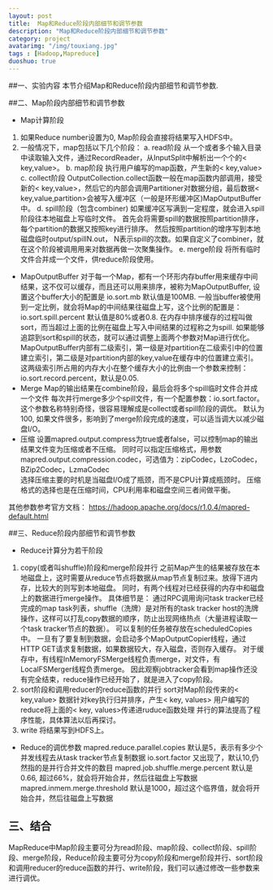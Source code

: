```yaml
---
layout: post
title:  Map和Reduce阶段内部细节和调节参数
description: "Map和Reduce阶段内部细节和调节参数"
category: project
avatarimg: "/img/touxiang.jpg"
tags : [Hadoop,Mapreduce]
duoshuo: true
---
```


##一、实验内容
本节介绍Map和Reduce阶段内部细节和调节参数.

<!-- more -->

##二、Map阶段内部细节和调节参数
+ Map计算阶段
1. 如果Reduce number设置为0, Map阶段会直接将结果写入HDFS中。
2. 一般情况下，map包括以下几个阶段：
a. read阶段
  从一个或者多个输入目录中读取输入文件，通过RecordReader，从InputSplit中解析出一个个的&lt; key,value&gt;。
b. map阶段
  执行用户编写的map函数，产生新的&lt; key,value&gt;
c. collect阶段
  OutputCollection.collect函数一般在map函数内部调用，接受新的&lt; key,value&gt;，然后它的内部会调用Partitioner对数据分组，最后数据&lt; key,value,partition&gt;会被写入缓冲区（一般是环形缓冲区)MapOutputBuffer中。
d. spill阶段（包含combiner)
  如果缓冲区写满到一定程度，就会进入spill阶段往本地磁盘上写临时文件。
  首先会将需要spill的数据按照partition排序，每个partition的数据又按照key进行排序。
  然后按照partition的增序写到本地磁盘临时output/spillN.out， N表示spill的次数。如果自定义了combiner，就在这个阶段被调用用来对数据再做一次聚集操作。
e. merge阶段 
 将所有临时文件合并成一个文件，供reduce阶段使用。

+ MapOutputBuffer
对于每一个Map，都有一个环形内存buffer用来缓存中间结果，这不仅可以缓存，而且还可以用来排序，被称为MapOutputBuffer, 设置这个buffer大小的配置是
io.sort.mb
默认值是100MB.
一般当buffer被使用到一定比例，就会将Map的中间结果往磁盘上写，这个比例的配置是：
io.sort.spill.percent
默认值是80%或者0.8.
在内存中排序缓存的过程叫做sort，而当超过上面的比例在磁盘上写入中间结果的过程称之为spill.
如果能够追踪到sort和spill的状态，就可以通过调整上面两个参数对Map进行优化。
MapOutputBuffer内部有二级索引，第一级是对partition在二级索引中的位置建立索引，第二级是对partition内部的key,value在缓存中的位置建立索引。
这两级索引所占用的内存大小在整个缓存大小的比例由一个参数来控制：
io.sort.record.percent，默认是0.05.
+ Merge
Map的输出结果在combine阶段，最后会将多个spill临时文件合并成一个文件
每次并行merge多少个spill文件，有一个配置参数：io.sort.factor。这个参数名称特别奇怪，很容易理解成是collect或者spill阶段的调优。
默认为100, 如果文件很多，影响到了merge阶段完成的速度，可以适当调大以减少磁盘I/O。
+ 压缩
设置mapred.output.compress为true或者false，可以控制map的输出结果文件变为压缩或者不压缩。
同时可以指定压缩格式，用参数mapred.output.compression.codec，可选值为：zipCodec，LzoCodec，BZip2Codec，LzmaCodec  
选择压缩主要的时机是当磁盘I/O成了瓶颈，而不是CPU计算成瓶颈时。
压缩格式的选择也是在压缩时间，CPU利用率和磁盘空间三者间做平衡。

其他参数参考官方文档：
https://hadoop.apache.org/docs/r1.0.4/mapred-default.html

##三、Reduce阶段内部细节和调节参数
+ Reduce计算分为若干阶段
1. copy(或者叫shuffle)阶段和merge阶段并行
之前Map产生的结果被存放在本地磁盘上，这时需要从reduce节点将数据从map节点复制过来。放得下进内存，比较大的则写到本地磁盘。
同时，有两个线程对已经获得的内存中和磁盘上的数据进行merge操作。
具体细节是：
通过RPC调用询问task tracker已经完成的map task列表，shuffle（洗牌）是对所有的task tracker host的洗牌操作，这样可以打乱copy数据的顺序，防止出现网络热点（大量进程读取一个task tracker节点的数据）。
可以复制的任务被存放在scheduledCopies中。
一旦有了要复制到数据，会启动多个MapOutputCopier线程，通过HTTP GET请求复制数据，如果数据较大，存入磁盘，否则存入缓存。
对于缓存中，有线程InMemoryFSMerge线程负责merge，对文件，有LocalFSMerger线程负责merge。
因此观察jobtracker会看到map操作还没有完全结束，reduce操作已经开始了，就是进入了copy阶段。
2. sort阶段和调用reducer的reduce函数的并行
sort对Map阶段传来的&lt; key,value&gt; 数据针对key执行归并排序，产生&lt; key, values&gt;
用户编写的reduce将上面的&lt; key, values&gt;传递进ruduce函数处理
并行的算法提高了程序性能，具体算法以后再探讨。
3. write
将结果写到HDFS上。
+ Reduce的调优参数
mapred.reduce.parallel.copies 默认是5，表示有多少个并发线程去从task tracker节点复制数据
io.sort.factor 又出现了，默认10,仍然指的是并行合并文件的数目
mapred.job.shuffle.merge.percent 默认是0.66, 超过66%，就会将开始合并，然后往磁盘上写数据
mapred.inmem.merge.threshold 默认是1000，超过这个临界值，就会将开始合并，然后往磁盘上写数据

## 三、结合

MapReduce中Map阶段主要可分为read阶段、map阶段、collect阶段、spill阶段、merge阶段，Reduce阶段主要可分为copy阶段和merge阶段并行、sort阶段和调用reducer的reduce函数的并行、write阶段，我们可以通过修改一些参数来进行调优。
